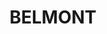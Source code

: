 ---
lastmod: '2025-04-06T06:05:21+00:00'
latitude: -27.510035
layout: suburb
longitude: 153.131429
postcode: '4153'
state: QLD
title: BELMONT
url: /qld/belmont/
---